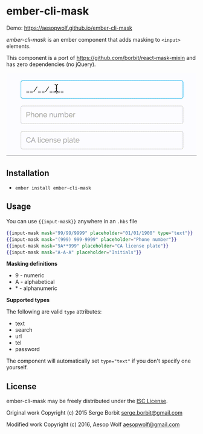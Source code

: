# ember-cli-mask

Demo: https://aesopwolf.github.io/ember-cli-mask

_ember-cli-mask_ is an ember component that adds masking to `<input>` elements.

This component is a port of https://github.com/borbit/react-mask-mixin and has zero dependencies (no jQuery).

![Demo](https://raw.githubusercontent.com/aesopwolf/ember-cli-mask/screenshots/demo.gif?raw=true "Gif of ember-cli-mask being demoed")

## Installation

* `ember install ember-cli-mask`

## Usage

You can use `{{input-mask}}` anywhere in an `.hbs` file

```hbs
{{input-mask mask="99/99/9999" placeholder="01/01/1900" type="text"}}
{{input-mask mask="(999) 999-9999" placeholder="Phone number"}}
{{input-mask mask="9A**999" placeholder="CA license plate"}}
{{input-mask mask="A-A-A" placeholder="Initials"}}
```

**Masking definitions**

- 9 - numeric
- A - alphabetical
- \* - alphanumeric

**Supported types**

The following are valid `type` attributes:

- text
- search
- url
- tel
- password

The component will automatically set `type="text"` if you don't specify one yourself.

## License

ember-cli-mask may be freely distributed under the [ISC License](https://www.isc.org/downloads/software-support-policy/isc-license/).

Original work Copyright (c) 2015 Serge Borbit <serge.borbit@gmail.com>

Modified work Copyright (c) 2016, Aesop Wolf <aesopwolf@gmail.com>
